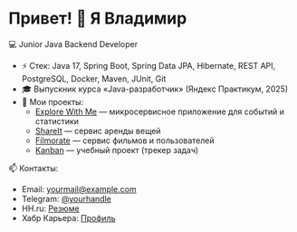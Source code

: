 # Привет! 👋 Я Владимир  

💻 Junior Java Backend Developer  

- ⚡ Стек: Java 17, Spring Boot, Spring Data JPA, Hibernate, REST API, PostgreSQL, Docker, Maven, JUnit, Git  
- 🎓 Выпускник курса «Java-разработчик» (Яндекс Практикум, 2025)  
- 📂 Мои проекты:  
  - [Explore With Me](https://github.com/VladimirPlot/explore-with-me) — микросервисное приложение для событий и статистики  
  - [ShareIt](https://github.com/VladimirPlot/java-shareit) — сервис аренды вещей  
  - [Filmorate](https://github.com/VladimirPlot/java-filmorate) — сервис фильмов и пользователей  
  - [Kanban](https://github.com/VladimirPlot/java-kanban) — учебный проект (трекер задач)  

📫 Контакты:  
- Email: yourmail@example.com  
- Telegram: [@yourhandle](https://t.me/yourhandle)  
- HH.ru: [Резюме](https://kazan.hh.ru/resume/5ca74ac6ff0f5ab10d0039ed1f416b38484757)
- Хабр Карьера: [Профиль](https://career.habr.com/vladimty)
